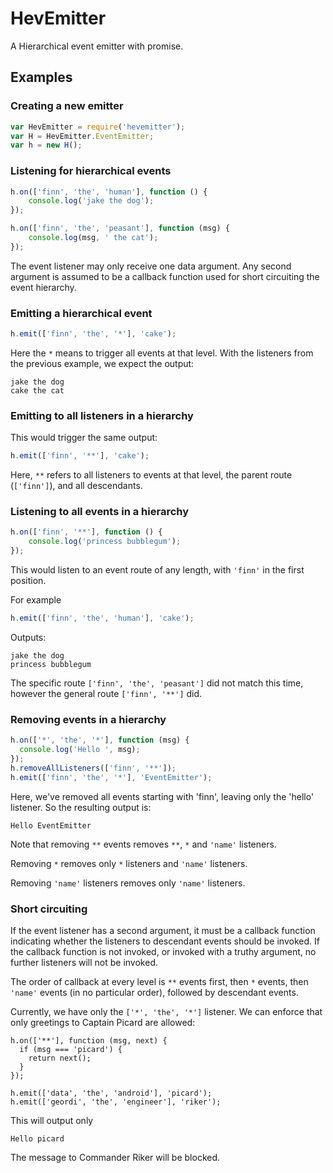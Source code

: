 # HevEmitter

A Hierarchical event emitter with promise.  

## Examples

### Creating a new emitter

```javascript
var HevEmitter = require('hevemitter');
var H = HevEmitter.EventEmitter;
var h = new H();
```

### Listening for hierarchical events

```javascript
h.on(['finn', 'the', 'human'], function () {
    console.log('jake the dog');
});

h.on(['finn', 'the', 'peasant'], function (msg) {
    console.log(msg, ' the cat');
});
```

The event listener may only receive one data argument.  Any second
argument is assumed to be a callback function used for short
circuiting the event hierarchy.

### Emitting a hierarchical event

```javascript
h.emit(['finn', 'the', '*'], 'cake');
```

Here the `*` means to trigger all events at that level.  With the
listeners from the previous example, we expect the output:
```shell
jake the dog
cake the cat
```

### Emitting to all listeners in a hierarchy

This would trigger the same output:
```javascript
h.emit(['finn', '**'], 'cake');
```
Here, `**` refers to all listeners to events at that level, the parent
route (`['finn']`), and all descendants.


### Listening to all events in a hierarchy
```javascript
h.on(['finn', '**'], function () {
    console.log('princess bubblegum');
});
```
This would listen to an event route of any length, with `'finn'` in the first position.

For example
```javascript
h.emit(['finn', 'the', 'human'], 'cake');
```

Outputs:
```shell
jake the dog
princess bubblegum
```

The specific route `['finn', 'the', 'peasant']` did not match this time, however the general route `['finn', '**']` did.

### Removing events in a hierarchy

```javascript
h.on(['*', 'the', '*'], function (msg) {
  console.log('Hello ', msg);
});
h.removeAllListeners(['finn', '**']);
h.emit(['finn', 'the', '*'], 'EventEmitter');
```
Here, we've removed all events starting with 'finn', leaving only the
'hello' listener.  So the resulting output is:
```shell
Hello EventEmitter
```

Note that removing `**` events removes `**`, `*` and `'name'` listeners.

Removing `*` removes only `*` listeners and `'name'` listeners.

Removing `'name'` listeners removes only `'name'` listeners.

### Short circuiting

If the event listener has a second argument, it must be a callback
function indicating whether the listeners to descendant events should
be invoked.  If the callback function is not invoked, or invoked with
a truthy argument, no further listeners will not be invoked.

The order of callback at every level is `**` events first, then `*`
events, then `'name'` events (in no particular order), followed by
descendant events.

Currently, we have only the `['*', 'the', '*']` listener.  We can
enforce that only greetings to Captain Picard are allowed:
```
h.on(['**'], function (msg, next) {
  if (msg === 'picard') {
    return next();
  }
});

h.emit(['data', 'the', 'android'], 'picard');
h.emit(['geordi', 'the', 'engineer'], 'riker');
```
This will output only
```
Hello picard
```
The message to Commander Riker will be blocked.


